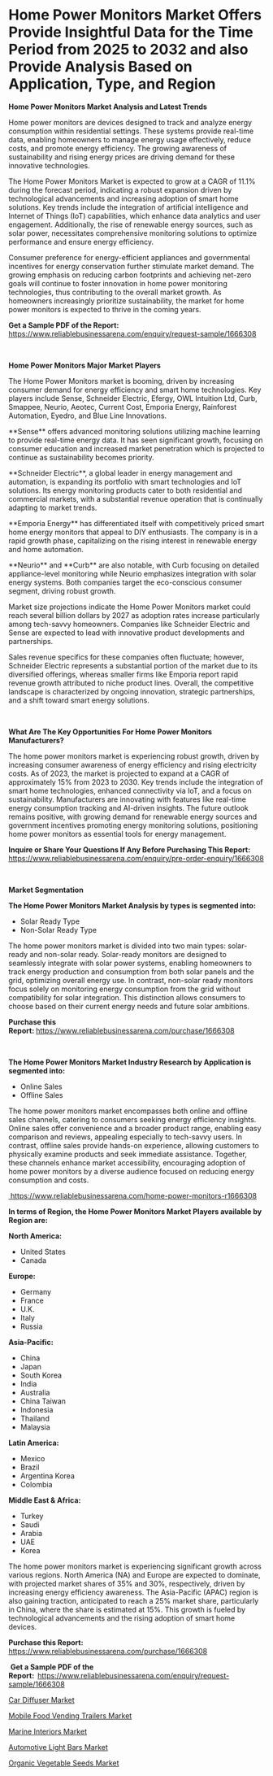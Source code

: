 <p><h1>Home Power Monitors Market Offers Provide Insightful Data for the Time Period from 2025 to 2032 and also Provide Analysis Based on Application, Type, and Region</h1></p><p><strong>Home Power Monitors Market Analysis and Latest Trends</strong></p>
<p><p>Home power monitors are devices designed to track and analyze energy consumption within residential settings. These systems provide real-time data, enabling homeowners to manage energy usage effectively, reduce costs, and promote energy efficiency. The growing awareness of sustainability and rising energy prices are driving demand for these innovative technologies. </p><p>The Home Power Monitors Market is expected to grow at a CAGR of 11.1% during the forecast period, indicating a robust expansion driven by technological advancements and increasing adoption of smart home solutions. Key trends include the integration of artificial intelligence and Internet of Things (IoT) capabilities, which enhance data analytics and user engagement. Additionally, the rise of renewable energy sources, such as solar power, necessitates comprehensive monitoring solutions to optimize performance and ensure energy efficiency.</p><p>Consumer preference for energy-efficient appliances and governmental incentives for energy conservation further stimulate market demand. The growing emphasis on reducing carbon footprints and achieving net-zero goals will continue to foster innovation in home power monitoring technologies, thus contributing to the overall market growth. As homeowners increasingly prioritize sustainability, the market for home power monitors is expected to thrive in the coming years.</p></p>
<p><strong>Get a Sample PDF of the Report:&nbsp;</strong> <a href="https://www.reliablebusinessarena.com/enquiry/request-sample/1666308?utm_campaign=2264&utm_medium=2&utm_source=Github&utm_content=ia&utm_term=06022025&utm_id=home-power-monitors">https://www.reliablebusinessarena.com/enquiry/request-sample/1666308</a></p>
<p>&nbsp;</p>
<p><strong>Home Power Monitors Major Market Players</strong></p>
<p><p>The Home Power Monitors market is booming, driven by increasing consumer demand for energy efficiency and smart home technologies. Key players include Sense, Schneider Electric, Efergy, OWL Intuition Ltd, Curb, Smappee, Neurio, Aeotec, Current Cost, Emporia Energy, Rainforest Automation, Eyedro, and Blue Line Innovations. </p><p>**Sense** offers advanced monitoring solutions utilizing machine learning to provide real-time energy data. It has seen significant growth, focusing on consumer education and increased market penetration which is projected to continue as sustainability becomes priority.</p><p>**Schneider Electric**, a global leader in energy management and automation, is expanding its portfolio with smart technologies and IoT solutions. Its energy monitoring products cater to both residential and commercial markets, with a substantial revenue operation that is continually adapting to market trends.</p><p>**Emporia Energy** has differentiated itself with competitively priced smart home energy monitors that appeal to DIY enthusiasts. The company is in a rapid growth phase, capitalizing on the rising interest in renewable energy and home automation.</p><p>**Neurio** and **Curb** are also notable, with Curb focusing on detailed appliance-level monitoring while Neurio emphasizes integration with solar energy systems. Both companies target the eco-conscious consumer segment, driving robust growth.</p><p>Market size projections indicate the Home Power Monitors market could reach several billion dollars by 2027 as adoption rates increase particularly among tech-savvy homeowners. Companies like Schneider Electric and Sense are expected to lead with innovative product developments and partnerships.</p><p>Sales revenue specifics for these companies often fluctuate; however, Schneider Electric represents a substantial portion of the market due to its diversified offerings, whereas smaller firms like Emporia report rapid revenue growth attributed to niche product lines. Overall, the competitive landscape is characterized by ongoing innovation, strategic partnerships, and a shift toward smart energy solutions.</p></p>
<p>&nbsp;</p>
<p><strong>What Are The Key Opportunities For Home Power Monitors Manufacturers?</strong></p>
<p><p>The home power monitors market is experiencing robust growth, driven by increasing consumer awareness of energy efficiency and rising electricity costs. As of 2023, the market is projected to expand at a CAGR of approximately 15% from 2023 to 2030. Key trends include the integration of smart home technologies, enhanced connectivity via IoT, and a focus on sustainability. Manufacturers are innovating with features like real-time energy consumption tracking and AI-driven insights. The future outlook remains positive, with growing demand for renewable energy sources and government incentives promoting energy monitoring solutions, positioning home power monitors as essential tools for energy management.</p></p>
<p><strong>Inquire or Share Your Questions If Any Before Purchasing This Report:</strong> <a href="https://www.reliablebusinessarena.com/enquiry/pre-order-enquiry/1666308?utm_campaign=2264&utm_medium=2&utm_source=Github&utm_content=ia&utm_term=06022025&utm_id=home-power-monitors">https://www.reliablebusinessarena.com/enquiry/pre-order-enquiry/1666308</a></p>
<p>&nbsp;</p>
<p><strong>Market Segmentation</strong></p>
<p><strong>The Home Power Monitors Market Analysis by types is segmented into:</strong></p>
<p><ul><li>Solar Ready Type</li><li>Non-Solar Ready Type</li></ul></p>
<p><p>The home power monitors market is divided into two main types: solar-ready and non-solar ready. Solar-ready monitors are designed to seamlessly integrate with solar power systems, enabling homeowners to track energy production and consumption from both solar panels and the grid, optimizing overall energy use. In contrast, non-solar ready monitors focus solely on monitoring energy consumption from the grid without compatibility for solar integration. This distinction allows consumers to choose based on their current energy needs and future solar ambitions.</p></p>
<p><strong>Purchase this Report:&nbsp;</strong><a href="https://www.reliablebusinessarena.com/purchase/1666308?utm_campaign=2264&utm_medium=2&utm_source=Github&utm_content=ia&utm_term=06022025&utm_id=home-power-monitors">https://www.reliablebusinessarena.com/purchase/1666308</a></p>
<p>&nbsp;</p>
<p><strong>The Home Power Monitors Market Industry Research by Application is segmented into:</strong></p>
<p><ul><li>Online Sales</li><li>Offline Sales</li></ul></p>
<p><p>The home power monitors market encompasses both online and offline sales channels, catering to consumers seeking energy efficiency insights. Online sales offer convenience and a broader product range, enabling easy comparison and reviews, appealing especially to tech-savvy users. In contrast, offline sales provide hands-on experience, allowing customers to physically examine products and seek immediate assistance. Together, these channels enhance market accessibility, encouraging adoption of home power monitors by a diverse audience focused on reducing energy consumption and costs.</p></p>
<p><a href="https://www.reliablebusinessarena.com/home-power-monitors-r1666308?utm_campaign=2264&utm_medium=2&utm_source=Github&utm_content=ia&utm_term=06022025&utm_id=home-power-monitors">&nbsp;https://www.reliablebusinessarena.com/home-power-monitors-r1666308</a></p>
<p><strong>In terms of Region, the Home Power Monitors Market Players available by Region are:</strong></p>
<p>
    <p> <strong> North America: </strong>
        <ul>
            <li>United States</li>
            <li>Canada</li>
        </ul>
        </p> 
    <p> <strong> Europe: </strong>
        <ul>
            <li>Germany</li>
            <li>France</li>
            <li>U.K.</li>
            <li>Italy</li>
            <li>Russia</li>
        </ul>
        </p> 
    <p> <strong> Asia-Pacific: </strong>
        <ul>
            <li>China</li>
            <li>Japan</li>
            <li>South Korea</li>
            <li>India</li>
            <li>Australia</li>
            <li>China Taiwan</li>
            <li>Indonesia</li>
            <li>Thailand</li>
            <li>Malaysia</li>
        </ul>
        </p> 
    <p> <strong> Latin America: </strong>
        <ul>
            <li>Mexico</li>
            <li>Brazil</li>
            <li>Argentina Korea</li>
            <li>Colombia</li>
        </ul>
        </p> 
    <p> <strong> Middle East & Africa: </strong>
        <ul>
            <li>Turkey</li>
            <li>Saudi</li>
            <li>Arabia</li>
            <li>UAE</li>
            <li>Korea</li>
        </ul>
    </p>
    </p>
<p><p>The home power monitors market is experiencing significant growth across various regions. North America (NA) and Europe are expected to dominate, with projected market shares of 35% and 30%, respectively, driven by increasing energy efficiency awareness. The Asia-Pacific (APAC) region is also gaining traction, anticipated to reach a 25% market share, particularly in China, where the share is estimated at 15%. This growth is fueled by technological advancements and the rising adoption of smart home devices.</p></p>
<p><strong>Purchase this Report: </strong><a href="https://www.reliablebusinessarena.com/purchase/1666308?utm_campaign=2264&utm_medium=2&utm_source=Github&utm_content=ia&utm_term=06022025&utm_id=home-power-monitors">https://www.reliablebusinessarena.com/purchase/1666308</a></p>
<p>&nbsp;<strong>Get a Sample PDF of the Report:&nbsp;&nbsp;</strong><a href="https://www.reliablebusinessarena.com/enquiry/request-sample/1666308?utm_campaign=2264&utm_medium=2&utm_source=Github&utm_content=ia&utm_term=06022025&utm_id=home-power-monitors">https://www.reliablebusinessarena.com/enquiry/request-sample/1666308</a></p>
<p><strong></strong></p>
<p><p><a href="https://www.linkedin.com/pulse/car-diffuser-market-size-expanding-cagr-85-period-2025-hvbwe?utm_campaign=2264&utm_medium=2&utm_source=Github&utm_content=ia&utm_term=06022025&utm_id=home-power-monitors">Car Diffuser Market</a></p><p><a href="https://www.linkedin.com/pulse/mobile-food-vending-trailers-market-analysis-report-2025-2032-fqfnf?utm_campaign=2264&utm_medium=2&utm_source=Github&utm_content=ia&utm_term=06022025&utm_id=home-power-monitors">Mobile Food Vending Trailers Market</a></p><p><a href="https://www.linkedin.com/pulse/key-insights-marine-interiors-market-stakeholder-perspectives-u856f?utm_campaign=2264&utm_medium=2&utm_source=Github&utm_content=ia&utm_term=06022025&utm_id=home-power-monitors">Marine Interiors Market</a></p><p><a href="https://www.linkedin.com/pulse/automotive-light-bars-market-analysis-2025-2032-projected-s6nee?utm_campaign=2264&utm_medium=2&utm_source=Github&utm_content=ia&utm_term=06022025&utm_id=home-power-monitors">Automotive Light Bars Market</a></p><p><a href="https://www.linkedin.com/pulse/revenue-analysis-organic-vegetable-seeds-market-projected-g93ff?utm_campaign=2264&utm_medium=2&utm_source=Github&utm_content=ia&utm_term=06022025&utm_id=home-power-monitors">Organic Vegetable Seeds Market</a></p></p>